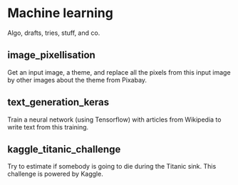 # Machine learning

Algo, drafts, tries, stuff, and co.

## image_pixellisation

Get an input image, a theme, and replace all the pixels from this input image by other images about the theme from Pixabay.

## text_generation_keras

Train a neural network (using Tensorflow) with articles from Wikipedia to write text from this training.

## kaggle_titanic_challenge

Try to estimate if somebody is going to die during the Titanic sink. This challenge is powered by Kaggle.
